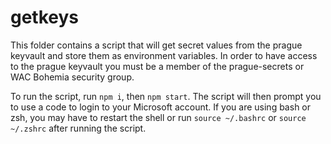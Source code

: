 # getkeys

This folder contains a script that will get secret values from the prague keyvault and store them as environment variables. In order to have access to the prague keyvault you must be a member of the prague-secrets or WAC Bohemia security group.

To run the script, run `npm i`, then `npm start`. The script will then prompt you to use a code to login to your Microsoft account. If you are using bash or zsh, you may have to restart the shell or run `source ~/.bashrc` or `source ~/.zshrc` after running the script.
